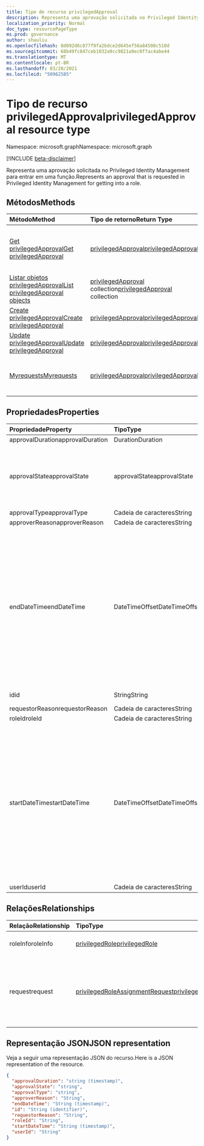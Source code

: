 ```yaml
---
title: Tipo de recurso privilegedApproval
description: Representa uma aprovação solicitada no Privileged Identity Management para entrar em uma função.
localization_priority: Normal
doc_type: resourcePageType
ms.prod: governance
author: shauliu
ms.openlocfilehash: 8d092d6c877f9fa2bdce2d645ef56a84508c510d
ms.sourcegitcommit: 68b49fc847ceb1032a9cc9821a9ec0f7ac4abe44
ms.translationtype: MT
ms.contentlocale: pt-BR
ms.lasthandoff: 03/20/2021
ms.locfileid: "50962585"
---
```

# <a name="privilegedapproval-resource-type"></a><span data-ttu-id="d8353-103">Tipo de recurso privilegedApproval</span><span class="sxs-lookup"><span data-stu-id="d8353-103">privilegedApproval resource type</span></span>

<span data-ttu-id="d8353-104">Namespace: microsoft.graph</span><span class="sxs-lookup"><span data-stu-id="d8353-104">Namespace: microsoft.graph</span></span>

[!INCLUDE [beta-disclaimer](../../includes/beta-disclaimer.md)]

<span data-ttu-id="d8353-105">Representa uma aprovação solicitada no Privileged Identity Management para entrar em uma função.</span><span class="sxs-lookup"><span data-stu-id="d8353-105">Represents an approval that is requested in Privileged Identity Management for getting into a role.</span></span>


## <a name="methods"></a><span data-ttu-id="d8353-106">Métodos</span><span class="sxs-lookup"><span data-stu-id="d8353-106">Methods</span></span>

| <span data-ttu-id="d8353-107">Método</span><span class="sxs-lookup"><span data-stu-id="d8353-107">Method</span></span>           | <span data-ttu-id="d8353-108">Tipo de retorno</span><span class="sxs-lookup"><span data-stu-id="d8353-108">Return Type</span></span>    |<span data-ttu-id="d8353-109">Descrição</span><span class="sxs-lookup"><span data-stu-id="d8353-109">Description</span></span>|
|:---------------|:--------|:----------|
|[<span data-ttu-id="d8353-110">Get privilegedApproval</span><span class="sxs-lookup"><span data-stu-id="d8353-110">Get privilegedApproval</span></span>](../api/privilegedapproval-get.md) | [<span data-ttu-id="d8353-111">privilegedApproval</span><span class="sxs-lookup"><span data-stu-id="d8353-111">privilegedApproval</span></span>](privilegedapproval.md) |<span data-ttu-id="d8353-112">Ler propriedades e relações do objeto privilegedApproval.</span><span class="sxs-lookup"><span data-stu-id="d8353-112">Read properties and relationships of privilegedApproval object.</span></span>|
|[<span data-ttu-id="d8353-113">Listar objetos privilegedApproval</span><span class="sxs-lookup"><span data-stu-id="d8353-113">List privilegedApproval objects</span></span>](../api/privilegedapproval-list.md) | <span data-ttu-id="d8353-114">[privilegedApproval](privilegedapproval.md) collection</span><span class="sxs-lookup"><span data-stu-id="d8353-114">[privilegedApproval](privilegedapproval.md) collection</span></span>|<span data-ttu-id="d8353-115">Obter a coleção privilegedApproval.</span><span class="sxs-lookup"><span data-stu-id="d8353-115">Get the collection of privilegedApproval.</span></span>|
|[<span data-ttu-id="d8353-116">Create privilegedApproval</span><span class="sxs-lookup"><span data-stu-id="d8353-116">Create privilegedApproval</span></span>](../api/privilegedapproval-post-privilegedapproval.md) | [<span data-ttu-id="d8353-117">privilegedApproval</span><span class="sxs-lookup"><span data-stu-id="d8353-117">privilegedApproval</span></span>](privilegedapproval.md)    |<span data-ttu-id="d8353-118">Crie um objeto privilegedApproval.</span><span class="sxs-lookup"><span data-stu-id="d8353-118">Create privilegedApproval object.</span></span> |
|[<span data-ttu-id="d8353-119">Update privilegedApproval</span><span class="sxs-lookup"><span data-stu-id="d8353-119">Update privilegedApproval</span></span>](../api/privilegedapproval-update.md) | [<span data-ttu-id="d8353-120">privilegedApproval</span><span class="sxs-lookup"><span data-stu-id="d8353-120">privilegedApproval</span></span>](privilegedapproval.md) |<span data-ttu-id="d8353-121">Atualize um objeto privilegedApproval.</span><span class="sxs-lookup"><span data-stu-id="d8353-121">Update privilegedApproval object.</span></span> |
|[<span data-ttu-id="d8353-122">Myrequests</span><span class="sxs-lookup"><span data-stu-id="d8353-122">Myrequests</span></span>](../api/privilegedapproval-myrequests.md)|[<span data-ttu-id="d8353-123">privilegedApproval</span><span class="sxs-lookup"><span data-stu-id="d8353-123">privilegedApproval</span></span>](privilegedapproval.md)|<span data-ttu-id="d8353-124">Receba solicitações de aprovação do solicitante.</span><span class="sxs-lookup"><span data-stu-id="d8353-124">Get the requestor's approval requests.</span></span>|

## <a name="properties"></a><span data-ttu-id="d8353-125">Propriedades</span><span class="sxs-lookup"><span data-stu-id="d8353-125">Properties</span></span>
| <span data-ttu-id="d8353-126">Propriedade</span><span class="sxs-lookup"><span data-stu-id="d8353-126">Property</span></span>     | <span data-ttu-id="d8353-127">Tipo</span><span class="sxs-lookup"><span data-stu-id="d8353-127">Type</span></span>   |<span data-ttu-id="d8353-128">Descrição</span><span class="sxs-lookup"><span data-stu-id="d8353-128">Description</span></span>|
|:---------------|:--------|:----------|
|<span data-ttu-id="d8353-129">approvalDuration</span><span class="sxs-lookup"><span data-stu-id="d8353-129">approvalDuration</span></span>|<span data-ttu-id="d8353-130">Duration</span><span class="sxs-lookup"><span data-stu-id="d8353-130">Duration</span></span>||
|<span data-ttu-id="d8353-131">approvalState</span><span class="sxs-lookup"><span data-stu-id="d8353-131">approvalState</span></span>|<span data-ttu-id="d8353-132">approvalState</span><span class="sxs-lookup"><span data-stu-id="d8353-132">approvalState</span></span>| <span data-ttu-id="d8353-133">Os valores possíveis são: `pending`, `approved`, `denied`, `aborted`, `canceled`.</span><span class="sxs-lookup"><span data-stu-id="d8353-133">Possible values are: `pending`, `approved`, `denied`, `aborted`, `canceled`.</span></span>|
|<span data-ttu-id="d8353-134">approvalType</span><span class="sxs-lookup"><span data-stu-id="d8353-134">approvalType</span></span>|<span data-ttu-id="d8353-135">Cadeia de caracteres</span><span class="sxs-lookup"><span data-stu-id="d8353-135">String</span></span>||
|<span data-ttu-id="d8353-136">approverReason</span><span class="sxs-lookup"><span data-stu-id="d8353-136">approverReason</span></span>|<span data-ttu-id="d8353-137">Cadeia de caracteres</span><span class="sxs-lookup"><span data-stu-id="d8353-137">String</span></span>||
|<span data-ttu-id="d8353-138">endDateTime</span><span class="sxs-lookup"><span data-stu-id="d8353-138">endDateTime</span></span>|<span data-ttu-id="d8353-139">DateTimeOffset</span><span class="sxs-lookup"><span data-stu-id="d8353-139">DateTimeOffset</span></span>|<span data-ttu-id="d8353-140">O tipo Timestamp representa informações de data e hora usando o formato ISO 8601 e está sempre no horário UTC.</span><span class="sxs-lookup"><span data-stu-id="d8353-140">The Timestamp type represents date and time information using ISO 8601 format and is always in UTC time.</span></span> <span data-ttu-id="d8353-141">Por exemplo, meia-noite UTC em 1 de janeiro de 2014 é `2014-01-01T00:00:00Z`</span><span class="sxs-lookup"><span data-stu-id="d8353-141">For example, midnight UTC on Jan 1, 2014 is `2014-01-01T00:00:00Z`</span></span>|
|<span data-ttu-id="d8353-142">id</span><span class="sxs-lookup"><span data-stu-id="d8353-142">id</span></span>|<span data-ttu-id="d8353-143">String</span><span class="sxs-lookup"><span data-stu-id="d8353-143">String</span></span>| <span data-ttu-id="d8353-144">Somente leitura.</span><span class="sxs-lookup"><span data-stu-id="d8353-144">Read-only.</span></span>|
|<span data-ttu-id="d8353-145">requestorReason</span><span class="sxs-lookup"><span data-stu-id="d8353-145">requestorReason</span></span>|<span data-ttu-id="d8353-146">Cadeia de caracteres</span><span class="sxs-lookup"><span data-stu-id="d8353-146">String</span></span>||
|<span data-ttu-id="d8353-147">roleId</span><span class="sxs-lookup"><span data-stu-id="d8353-147">roleId</span></span>|<span data-ttu-id="d8353-148">Cadeia de caracteres</span><span class="sxs-lookup"><span data-stu-id="d8353-148">String</span></span>||
|<span data-ttu-id="d8353-149">startDateTime</span><span class="sxs-lookup"><span data-stu-id="d8353-149">startDateTime</span></span>|<span data-ttu-id="d8353-150">DateTimeOffset</span><span class="sxs-lookup"><span data-stu-id="d8353-150">DateTimeOffset</span></span>|<span data-ttu-id="d8353-151">O tipo Timestamp representa informações de data e hora usando o formato ISO 8601 e está sempre no horário UTC.</span><span class="sxs-lookup"><span data-stu-id="d8353-151">The Timestamp type represents date and time information using ISO 8601 format and is always in UTC time.</span></span> <span data-ttu-id="d8353-152">Por exemplo, meia-noite UTC em 1 de janeiro de 2014 é `2014-01-01T00:00:00Z`</span><span class="sxs-lookup"><span data-stu-id="d8353-152">For example, midnight UTC on Jan 1, 2014 is `2014-01-01T00:00:00Z`</span></span>|
|<span data-ttu-id="d8353-153">userId</span><span class="sxs-lookup"><span data-stu-id="d8353-153">userId</span></span>|<span data-ttu-id="d8353-154">Cadeia de caracteres</span><span class="sxs-lookup"><span data-stu-id="d8353-154">String</span></span>||

## <a name="relationships"></a><span data-ttu-id="d8353-155">Relações</span><span class="sxs-lookup"><span data-stu-id="d8353-155">Relationships</span></span>
| <span data-ttu-id="d8353-156">Relação</span><span class="sxs-lookup"><span data-stu-id="d8353-156">Relationship</span></span> | <span data-ttu-id="d8353-157">Tipo</span><span class="sxs-lookup"><span data-stu-id="d8353-157">Type</span></span>   |<span data-ttu-id="d8353-158">Descrição</span><span class="sxs-lookup"><span data-stu-id="d8353-158">Description</span></span>|
|:---------------|:--------|:----------|
|<span data-ttu-id="d8353-159">roleInfo</span><span class="sxs-lookup"><span data-stu-id="d8353-159">roleInfo</span></span>|[<span data-ttu-id="d8353-160">privilegedRole</span><span class="sxs-lookup"><span data-stu-id="d8353-160">privilegedRole</span></span>](privilegedrole.md)| <span data-ttu-id="d8353-161">Somente leitura.</span><span class="sxs-lookup"><span data-stu-id="d8353-161">Read-only.</span></span> <span data-ttu-id="d8353-162">Anulável.</span><span class="sxs-lookup"><span data-stu-id="d8353-162">Nullable.</span></span>|
|<span data-ttu-id="d8353-163">request</span><span class="sxs-lookup"><span data-stu-id="d8353-163">request</span></span>|[<span data-ttu-id="d8353-164">privilegedRoleAssignmentRequest</span><span class="sxs-lookup"><span data-stu-id="d8353-164">privilegedRoleAssignmentRequest</span></span>](privilegedroleassignmentrequest.md)| <span data-ttu-id="d8353-165">Somente leitura.</span><span class="sxs-lookup"><span data-stu-id="d8353-165">Read-only.</span></span> <span data-ttu-id="d8353-166">A solicitação de atribuição de função para este objeto de aprovação</span><span class="sxs-lookup"><span data-stu-id="d8353-166">The role assignment request for this approval object</span></span>|

## <a name="json-representation"></a><span data-ttu-id="d8353-167">Representação JSON</span><span class="sxs-lookup"><span data-stu-id="d8353-167">JSON representation</span></span>
<span data-ttu-id="d8353-168">Veja a seguir uma representação JSON do recurso.</span><span class="sxs-lookup"><span data-stu-id="d8353-168">Here is a JSON representation of the resource.</span></span>

<!-- {
  "blockType": "resource",
  "optionalProperties": [

  ],
  "keyProperty": "id",
  "baseType":"microsoft.graph.entity",
  "@odata.type": "microsoft.graph.privilegedApproval"
}-->

```json
{
  "approvalDuration": "string (timestamp)",
  "approvalState": "string",
  "approvalType": "string",
  "approverReason": "String",
  "endDateTime": "String (timestamp)",
  "id": "String (identifier)",
  "requestorReason": "String",
  "roleId": "String",
  "startDateTime": "String (timestamp)",
  "userId": "String"
}

```

<!-- uuid: 8fcb5dbc-d5aa-4681-8e31-b001d5168d79
2015-10-25 14:57:30 UTC -->
<!--
{
  "type": "#page.annotation",
  "description": "privilegedApproval resource",
  "keywords": "",
  "section": "documentation",
  "tocPath": "",
  "suppressions": []
}
-->


